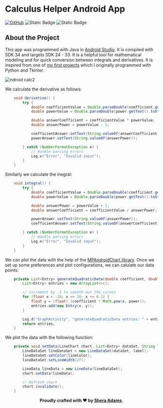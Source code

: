 # Calculus Helper Android App

[![GitHub](https://img.shields.io/github/license/sheraadams/Calculus-Helper-Android-App)](https://img.shields.io/github/license/sheraadams/Calculus-Helper-Android-App) 
![Static Badge](https://img.shields.io/badge/MP%20Android%20-%20Chart%20-%20blue?link=https%3A%2F%2Fgithub.com%2FPhilJay%2FMPAndroidChart)
![Static Badge](https://img.shields.io/badge/Android%20-%20Studio%20-%20purple?link=https%3A%2F%2Fdeveloper.android.com%2Fstudio)




## About the Project
This app was programmed with Java in [Android Studio](https://developer.android.com/studio). It is compiled with SDK 34 and targets SDK 24 - 33. It is a helpful tool for mathematical modeling and for quick conversion between integrals and derivatives. It is inspired from one of [my first projects](https://github.com/sheraadams/Simple-RSA-Mesage-Encryption) which I originally programmed with Python and Tkinter. 

![ndroid calc2](https://github.com/sheraadams/Calculus-Helper-Android-App/assets/110789514/cc4e1d05-2cad-4565-aeda-3514f5b57e38)

We calculate the derivative as follows: 
```java
    void derivative() {
        try {
            double coefficientValue = Double.parseDouble(coefficient.getText().toString());
            double powerValue = Double.parseDouble(power.getText().toString());

            double answerCoefficient = coefficientValue * powerValue;
            double answerPower = powerValue - 1;

            coefficientAnswer.setText(String.valueOf(answerCoefficient));
            powerAnswer.setText(String.valueOf(answerPower));

        } catch (NumberFormatException e) {
            // Handle parsing errors
            Log.e("Error", "Invalid input");
        }
    }
```
Similarly we calculate the inegral:
```java
    void integral() {
        try {
            double coefficientValue = Double.parseDouble(coefficient.getText().toString());
            double powerValue = Double.parseDouble(power.getText().toString());

            double answerPower = powerValue + 1;
            double answerCoefficient = coefficientValue / answerPower;

            powerAnswer.setText(String.valueOf(answerPower));
            coefficientAnswer.setText(String.valueOf(answerCoefficient));

        } catch (NumberFormatException e) {
            // Handle parsing errors
            Log.e("Error", "Invalid input");
        }
    }
```

We can plot the data with the help of the [MPAndroidChart library](https://github.com/PhilJay/MPAndroidChart/tree/master). Once we set up some preferences and plot configurations, we can calulate our data points: 
```java
    private List<Entry> generateQuadraticData(double coefficient, double power) {
        List<Entry> entries = new ArrayList<>();

        // increment by .1 to smooth out the curves
        for (float x = -20; x <= 20; x += 0.1) {
            float y = (float) (coefficient * Math.pow(x, power));
            entries.add(new Entry(x, y));
        }

        Log.d("GraphActivity", "generateQuadraticData entries: " + entries);
        return entries;
    }
```

We plot the data with the following function: 
```java
    private void setData(LineChart chart, List<Entry> dataSet, String label, int lineColor) {
        LineDataSet lineDataSet = new LineDataSet(dataSet, label);
        lineDataSet.setColor(lineColor);
        lineDataSet.setLineWidth(2f);

        LineData lineData = new LineData(lineDataSet);
        chart.setData(lineData);

        // Refresh chart
        chart.invalidate();
    }
```

<div style="text-align: center;">
  <p><strong>Proudly crafted with ❤️ by <a href="https://github.com/sheraadams" target="_blank">Shera Adams</a>.</strong></p>
</div>
